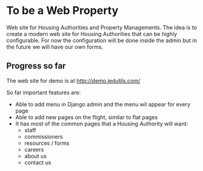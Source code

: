 To be a Web Property
====================

Web site for Housing Authorities and Property Managements. The idea is to create a modern web site for Housing 
Authorities that can be highly configurable. For now the configuration will be done inside the admin but in the future 
we will have our own forms.

Progress so far
---------------

The web site for demo is at http://demo.jedutils.com/

So far important features are:
* Able to add menu in Django admin and the menu wil appear for every page
* Able to add new pages on the flight, similar to flat pages
* It has most of the common pages that a Housing Authority will want:
    - staff
    - commissioners
    - resources / forms
    - careers
    - about us
    - contact us

